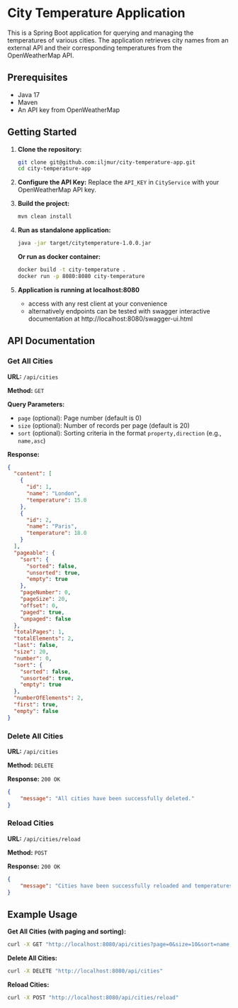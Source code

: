 # City Temperature Application

This is a Spring Boot application for querying and managing the temperatures of various cities. The application retrieves city names from an external API and their corresponding temperatures from the OpenWeatherMap API.

## Prerequisites

- Java 17
- Maven
- An API key from OpenWeatherMap

## Getting Started

1. **Clone the repository:**
	```bash
	git clone git@github.com:iljmur/city-temperature-app.git
	cd city-temperature-app
	```

2. **Configure the API Key:**
   Replace the `API_KEY` in `CityService` with your OpenWeatherMap API key.

3. **Build the project:**
	```bash
	mvn clean install
	```

4. **Run as standalone application:**
	```bash
	java -jar target/citytemperature-1.0.0.jar
	```
   
   **Or run as docker container:**
	```bash
	docker build -t city-temperature .
	docker run -p 8080:8080 city-temperature
	```
	
5. **Application is running at localhost:8080**
	- access with any rest client at your convenience
	- alternatively endpoints can be tested with swagger interactive documentation at http://localhost:8080/swagger-ui.html
	
## API Documentation

### Get All Cities

**URL:** `/api/cities`

**Method:** `GET`

**Query Parameters:**
- `page` (optional): Page number (default is 0)
- `size` (optional): Number of records per page (default is 20)
- `sort` (optional): Sorting criteria in the format `property,direction` (e.g., `name,asc`)

**Response:**
```json
{
  "content": [
    {
      "id": 1,
      "name": "London",
      "temperature": 15.0
    },
    {
      "id": 2,
      "name": "Paris",
      "temperature": 18.0
    }
  ],
  "pageable": {
    "sort": {
      "sorted": false,
      "unsorted": true,
      "empty": true
    },
    "pageNumber": 0,
    "pageSize": 20,
    "offset": 0,
    "paged": true,
    "unpaged": false
  },
  "totalPages": 1,
  "totalElements": 2,
  "last": false,
  "size": 20,
  "number": 0,
  "sort": {
    "sorted": false,
    "unsorted": true,
    "empty": true
  },
  "numberOfElements": 2,
  "first": true,
  "empty": false
}
```

### Delete All Cities

**URL:** `/api/cities`

**Method:** `DELETE`

**Response:** `200 OK`
```json
{
	"message": "All cities have been successfully deleted."
}
```

### Reload Cities

**URL:** `/api/cities/reload`

**Method:** `POST`

**Response:** `200 OK`
```json
{
	"message": "Cities have been successfully reloaded and temperatures updated."
}
```


## Example Usage

**Get All Cities (with paging and sorting):**
```sh
curl -X GET "http://localhost:8080/api/cities?page=0&size=10&sort=name,asc"
```

**Delete All Cities:**
```sh
curl -X DELETE "http://localhost:8080/api/cities"
```

**Reload Cities:**
```sh
curl -X POST "http://localhost:8080/api/cities/reload"
```
